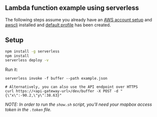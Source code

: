 ## Lambda function example using serverless

The following steps assume you already have an [AWS account setup](https://aws.amazon.com/free/) and [awscli](https://aws.amazon.com/cli/) installed and [default profile](http://docs.aws.amazon.com/cli/latest/userguide/cli-multiple-profiles.html) has been created.

## Setup

```bash
npm install -g serverless
npm install
serverless deploy -v
```

Run it:

```
serverless invoke -f buffer --path example.json

# Alternatively, you can also use the API endpoint over HTTPS
curl https://<api-gateway-url>/dev/buffer -X POST -d "{\"x\":-90.2,\"y\":38.63}"
```

_NOTE: In order to run the `show.sh` script, you'll need your mapbox access token in the `.token` file._

